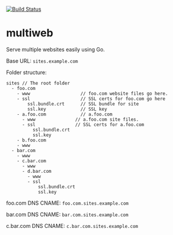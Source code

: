 [![Build Status](https://travis-ci.org/jacobhands/multiweb.svg)](https://travis-ci.org/jacobhands/multiweb)

# multiweb
Serve multiple websites easily using Go.

Base URL: `sites.example.com`

Folder structure:
```
sites // The root folder
  - foo.com
    - www                   // foo.com website files go here.
    - ssl                   // SSL certs for foo.com go here
        ssl.bundle.crt      // SSL bundle for site
        ssl.key             // SSL key
    - a.foo.com             // a.foo.com
      - www               // a.foo.com site files.
      - ssl               // SSL certs for a.foo.com  
          ssl.bundle.crt
          ssl.key
    - b.foo.com
    - www
  - bar.com
    - www
    - c.bar.com
      - www
      - d.bar.com
        - www
        - ssl
            ssl.bundle.crt
            ssl.key
```
foo.com DNS CNAME: `foo.com.sites.example.com`

bar.com DNS CNAME: `bar.com.sites.example.com`

c.bar.com DNS CNAME: `c.bar.com.sites.example.com`